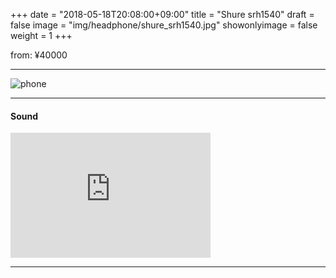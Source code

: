 +++
date = "2018-05-18T20:08:00+09:00"
title = "Shure srh1540"
draft = false
image = "img/headphone/shure_srh1540.jpg"
showonlyimage = false
weight = 1
+++

[1]: /img/headphone/shure_srh1540.jpg

<p class="txtR">from: ¥40000</p>  

<!--more-->

---

<div id="spec">
<product-specification v-bind:spec="spec" ></product-specification>
</div>

![phone][1]

<div id="page-links">
<page-link v-bind:link="link" ></page-link>
</div>


---

#### Sound 

<div class="center">
  <iframe width="320" height="200" src="https://www.youtube.com/embed/aAPlpMPoP3Q" frameborder="0" allow="autoplay; encrypted-media" allowfullscreen></iframe>
</div>

---

<script>
Vue.component('product-specification', {
  props: ['spec'],
  template: `
  <div>
    <p><strong>Product Specification</strong></p>  
    <p>System: {{ spec.system }}</p>
    <p>Design: {{ spec.design }}</p>
    <p>Weight: {{ spec.weight }}</p>
    <p>Impedance: {{ spec.impedance }}</p>
    <p>Plug: {{ spec.plug }}</p>
  </div>
  `
});

new Vue({ 
  el: '#spec',
  data: {
    spec: 
      {
        system: "Dynamic",
        design: "Closed-Back",
        weight: "286g",
        impedance: "46Ω",
        plug: "stereo mini (3.5mm)"
      }
  }
});


Vue.component('page-link', {
  props: ['link'],
  template: `
  <table>
  <tr>
  <td>
  <a v-bind:href="link.official">
  <div>Official Page</div>
  </a>
  </td>
  <td>
  <a v-bind:href="link.amazon">
  <img alt="amazon" src="/img/logo/amazon_logo.png" height="30px" />
  </a>
  </td>
  <td>
  <a v-bind:href="link.eIyahon">
  <img alt="e☆イヤホン" src="/img/logo/e_iyahon.png" height="30px" />
  </a>
  </td>
  </tr>
  </table>
  `
});

new Vue({
  el: '#page-links',
  data: {
    link:
      {
        official: "https://www.shure.co.jp/products/headphones/srh1540",
        amazon: "https://www.amazon.co.jp/SHURE-%E3%83%98%E3%83%83%E3%83%89%E3%83%9B%E3%83%B3-%E3%82%B9%E3%82%BF%E3%82%B8%E3%82%AA%E7%94%A8-SRH1540-%E3%80%90%E5%9B%BD%E5%86%85%E6%AD%A3%E8%A6%8F%E5%93%81%E3%80%91/dp/B00H1FIJBY",
        eIyahon: "http://www.e-earphone.jp/shop/shopdetail.html?brandcode=002003000012&search=srh1540&sort=price_desc"
      }
  }
});

</script>
